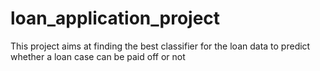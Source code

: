 # loan_application_project
This project aims at finding the best classifier for the loan data to predict whether a loan case can be paid off or not
